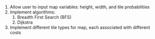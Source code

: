 1. Allow user to input map variables: height, width, and tile probabilities
2. Implement algorithms:
   1. Breadth First Search (BFS)
   2. Dijkstra
3. Implement different tile types for map, each associated with different costs
